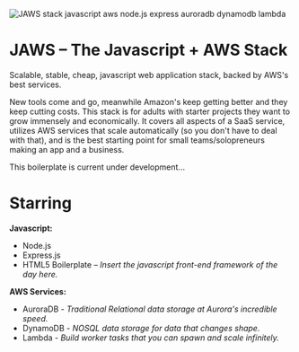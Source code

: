 ![JAWS stack javascript aws node.js express auroradb dynamodb lambda](https://github.com/servant-app/JAWS/blob/master/public/img/jaws_logo_javascript_aws.png)

JAWS – The Javascript + AWS Stack
=================================

Scalable, stable, cheap, javascript web application stack, backed by AWS's best services.

New tools come and go, meanwhile Amazon's keep getting better and they keep cutting costs.  This stack is for adults with starter projects they want to grow immensely and economically.  It covers all aspects of a SaaS service, utilizes AWS services that scale automatically (so you don't have to deal with that), and is the best starting point for small teams/solopreneurs making an app and a business.

This boilerplate is current under development...

Starring
=================================

**Javascript:**
- Node.js
- Express.js
- HTML5 Boilerplate – *Insert the javascript front-end framework of the day here.*

**AWS Services:**
- AuroraDB - *Traditional Relational data storage at Aurora's incredible speed.*
- DynamoDB - *NOSQL data storage for data that changes shape.*
- Lambda - *Build worker tasks that you can spawn and scale infinitely.*
